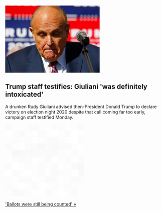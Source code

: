 
![Trump staff testifies: Giuliani 'was definitely intoxicated'](./20220613235843.png)
## Trump staff testifies: Giuliani 'was definitely intoxicated'

A drunken Rudy Giuliani advised then-President Donald Trump to declare victory on election night 2020 despite that call coming far too early, campaign staff testified Monday.

![pic](../square_bg.png)

['Ballots were still being counted' »](https://www.yahoo.com/news/intoxicated-rudy-giuliani-wanted-trump-to-declare-victory-on-election-night-campaign-staff-says-160524502.html)
